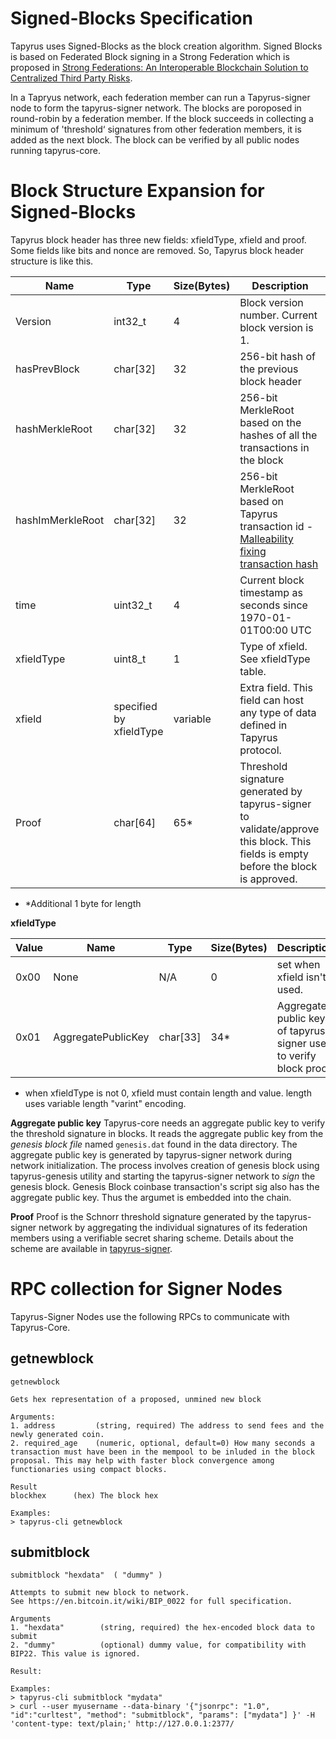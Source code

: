 Signed-Blocks Specification
===========================

Tapyrus uses Signed-Blocks as the block creation algorithm. Signed Blocks is based on Federated Block signing in a Strong Federation which is proposed in [Strong Federations: An Interoperable Blockchain Solution to Centralized Third Party Risks](https://arxiv.org/pdf/1612.05491v2.pdf).

In a Tapryus network, each federation member can run a Tapyrus-signer node to form the tapyrus-signer network. The blocks are poroposed in round-robin by a federation member. If the block succeeds in collecting a minimum of 'threshold‘ signatures from other federation members, it is added as the next block. The block can be verified by all public nodes running tapyrus-core.

Block Structure Expansion for Signed-Blocks
===========================================

Tapyrus block header has three new fields: xfieldType, xfield and proof. Some fields like bits and nonce are removed. So, Tapyrus block header structure is like this.

 Name | Type | Size(Bytes) | Description
------|------|-------------|-------------
Version | int32_t | 4 | Block version number. Current block version is 1.
hasPrevBlock | char\[32\] | 32 | 256-bit hash of the previous block header
hashMerkleRoot | char\[32\] | 32 | 256-bit MerkleRoot based on the hashes of all the transactions in the block
hashImMerkleRoot | char\[32\] | 32 | 256-bit MerkleRoot based on Tapyrus transaction id -  [Malleability fixing transaction hash](doc/fix_transaction_malleability.md)
time | uint32_t | 4 | Current block timestamp as seconds since 1970-01-01T00:00 UTC
xfieldType| uint8_t | 1 | Type of xfield. See xfieldType table.
xfield| specified by xfieldType | variable | Extra field. This field can host any type of data defined in Tapyrus protocol.
Proof | char[64] | 65* | Threshold signature generated by tapyrus-signer to validate/approve this block. This fields is empty before the block is approved.

* *Additional 1 byte for length

**xfieldType**

Value | Name|Type|Size(Bytes)|Description
------|-----|----|-----------|------------
0x00 | None | N/A | 0 | set when xfield isn't used.
0x01 | AggregatePublicKey | char[33] | 34* | Aggregate public key of tapyrus-signer used to verify block proof.

* when xfieldType is not 0, xfield must contain length and value. length uses variable length "varint" encoding.

**Aggregate public key**
Tapyrus-core needs an aggregate public key to verify the threshold signature in blocks. It reads the aggregate public key from the *genesis block file* named `genesis.dat` found in the data directory. The aggregate public key is generated by tapyrus-signer network during network initialization. The process involves creation of genesis block using tapyrus-genesis utility and starting the tapyrus-signer network to *sign* the genesis block. Genesis Block coinbase transaction's script sig also has the aggregate public key. Thus the argumet is embedded into the chain.

**Proof**
Proof is the Schnorr threshold signature generated by the tapyrus-signer network by aggregating the individual signatures of its federation members using a verifiable secret sharing scheme. Details about the scheme are available in [tapyrus-signer](https://github.com/chaintope/tapyrus-signer).

RPC collection for Signer Nodes
===============================

Tapyrus-Signer Nodes use the following RPCs to communicate with Tapyrus-Core.

## getnewblock

```
getnewblock

Gets hex representation of a proposed, unmined new block

Arguments:
1. address         (string, required) The address to send fees and the newly generated coin.
2. required_age    (numeric, optional, default=0) How many seconds a transaction must have been in the mempool to be inluded in the block proposal. This may help with faster block convergence among functionaries using compact blocks.

Result
blockhex      (hex) The block hex

Examples:
> tapyrus-cli getnewblock
```


## submitblock


```
submitblock "hexdata"  ( "dummy" )

Attempts to submit new block to network.
See https://en.bitcoin.it/wiki/BIP_0022 for full specification.

Arguments
1. "hexdata"        (string, required) the hex-encoded block data to submit
2. "dummy"          (optional) dummy value, for compatibility with BIP22. This value is ignored.

Result:

Examples:
> tapyrus-cli submitblock "mydata"
> curl --user myusername --data-binary '{"jsonrpc": "1.0", "id":"curltest", "method": "submitblock", "params": ["mydata"] }' -H 'content-type: text/plain;' http://127.0.0.1:2377/
```
